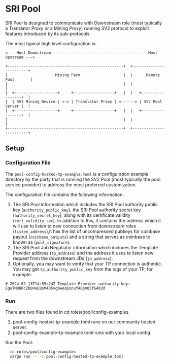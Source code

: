 # SRI Pool

SRI Pool is designed to communicate with Downstream role (most typically a Translator Proxy or a Mining Proxy) running SV2 protocol to exploit features introduced by its sub-protocols.

The most typical high level configuration is:

```
<--- Most Downstream ----------------------------------------- Most Upstream --->

+---------------------------------------------------+  +------------------------+
|                     Mining Farm                   |  |      Remote Pool       |
|                                                   |  |                        |
|  +-------------------+     +------------------+   |  |   +-----------------+  |
|  | SV1 Mining Device | <-> | Translator Proxy | <------> | SV2 Pool Server |  |
|  +-------------------+     +------------------+   |  |   +-----------------+  |
|                                                   |  |                        |
+---------------------------------------------------+  +------------------------+

```

## Setup

### Configuration File

The `pool-config-hosted-tp-example.toml` is a configuration example directory by the party that is running the SV2 Pool (most
typically the pool service provider) to address the most preferred customization.

The configuration file contains the following information:

1. The SRI Pool information which includes the SRI Pool authority public key
   (`authority_public_key`), the SRI Pool authority secret key (`authority_secret_key`), along with its certificate validity (`cert_validity_sec`). In addition to this, it contains the address which it will use to listen to new connection from downstream roles (`listen_address`),it has the list of uncompressed pubkeys for coinbase payout (`coinbase_outputs`) and a string that serves as coinbase tx known as (`pool_signature`).
2. The SRI Pool Job Negatiator information which includes the Template Provider address (`tp_address`) and the address it uses to listen new request from the downstream JDs (`jd_address`).
3. Optionally, you may want to verify that your TP connection is authentic. You may get `tp_authority_public_key` from the logs of your TP, for example:

```
# 2024-02-13T14:59:24Z Template Provider authority key: EguTM8URcZDQVeEBsM4B5vg9weqEUnufA8pm85fG4bZd
```

### Run

There are two files found in cd roles/pool/config-examples

1. pool-config-hosted-tp-example.toml runs on our community hosted server.
2. pool-config-example-tp-example.toml runs with your local config.

Run the Pool:

```bash
  cd roles/pool/config-examples
  cargo run -- -c pool-config-hosted-tp-example.toml
``` 